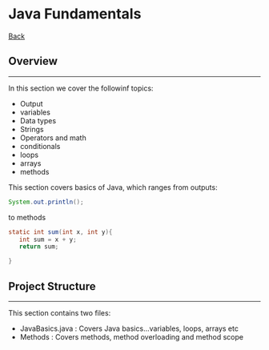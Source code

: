 # **Java Fundamentals**

[Back](https://github.com/kifaruCodes/Java-learning)

## Overview
---

In this section we cover the followinf topics:
- Output
- variables
- Data types
- Strings
- Operators and math
- conditionals
- loops
- arrays
- methods

This section covers basics of Java, which ranges from outputs:

``` java
System.out.println();
```

 to methods

 ``` java
 static int sum(int x, int y){
    int sum = x + y;
    return sum;

}
```

## Project Structure
---
This section contains two files:
- JavaBasics.java : Covers Java basics...variables, loops, arrays etc
- Methods : Covers methods, method overloading and method scope